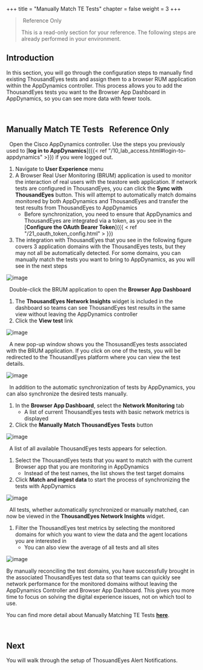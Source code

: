 +++
title = "Manually Match TE Tests"
chapter = false
weight = 3
+++


> <span style="color: #ff9900;"><i class='fas fa-cog fa-spin fa-sm'></i></span>&nbsp;Reference Only&nbsp;<span style="color: #ff9900;"><i class='fas fa-cog fa-spin fa-sm'></i></span>
> 
> This is a read-only section for your reference. The following steps are already performed in your environment.

## Introduction

In this section, you will go through the configuration steps to manually find existing ThousandEyes tests and assign them to a browser RUM application within the AppDynamics controller. This process allows you to add the ThousandEyes tests you want to the Browser App Dashboard in AppDynamics, so you can see more data with fewer tools.


<br>


## Manually Match TE Tests &nbsp;<span style="color: #ff9900;"><i class='fas fa-cog fa-spin fa-sm'></i></span>&nbsp;Reference Only&nbsp;<span style="color: #ff9900;"><i class='fas fa-cog fa-spin fa-sm'></i></span>


<span style="color: #143c76;"><i class='fas fa-circle fa-sm'></i></span>&nbsp; Open the Cisco AppDynamics controller. Use the steps you previously used to [**log in to AppDynamics**]({{< ref "/10_lab_access.html#login-to-appdynamics" >}}) if you were logged out.

1. Navigate to **User Experience** menu
2. A Browser Real User Monitoring (BRUM) application is used to monitor the interaction of real users with the teastore web application. If network tests are configured in ThousandEyes, you can click the **Sync with ThousandEyes** button. This will attempt to automatically match domains monitored by both AppDynamics and ThousandEyes and transfer the test results from ThousandEyes to AppDynamics
    - Before synchronization, you need to ensure that AppDynamics and ThousandEyes are integrated via a token, as you see in the [**Configure the OAuth Bearer Token**]({{ < ref "/21_oauth_token_config.html" > }})
3. The integration with ThousandEyes that you see in the following figure covers 3 application domains with the ThousandEyes tests, but they may not all be automatically detected. For some domains, you can manually match the tests you want to bring to AppDynamics, as you will see in the next steps

![image](/images/20_config_overview/manually_match_tests_01.png)


<span style="color: #143c76;"><i class='fas fa-circle fa-sm'></i></span>&nbsp; Double-click the BRUM application to open the **Browser App Dashboard**
1. The **ThousandEyes Network Insights** widget is included in the dashboard so teams can see ThousandEyes test results in the same view without leaving the AppDynamics controller
2. Click the **View test** link

![image](/images/20_config_overview/manually_match_tests_03.png)


<span style="color: #143c76;"><i class='fas fa-circle fa-sm'></i></span>&nbsp; A new pop-up window shows you the ThosusandEyes tests associated with the BRUM application. If you click on one of the tests, you will be redirected to the ThousandEyes platform where you can view the test details.

![image](/images/20_config_overview/manually_match_tests_04.png)

<span style="color: #143c76;"><i class='fas fa-circle fa-sm'></i></span>&nbsp; In addition to the automatic synchronization of tests by AppDynamics, you can also synchronize the desired tests manually.

1. In the **Browser App Dashboard**, select the **Network Monitoring** tab
    - A list of current ThousandEyes tests with basic network metrics is displayed
2. Click the **Manually Match ThousandEyes Tests** button

![image](/images/20_config_overview/manually_match_tests_05.png)


<span style="color: #143c76;"><i class='fas fa-circle fa-sm'></i></span>&nbsp; A list of all available ThousandEyes tests appears for selection.

1. Select the ThousandEyes tests that you want to match with the current Browser app that you are monitoring in AppDynamics
    - Instead of the test names, the list shows the test target domains
2. Click **Match and ingest data** to start the process of synchronizing the tests with AppDynamics

![image](/images/20_config_overview/manually_match_tests_06.png)


<span style="color: #143c76;"><i class='fas fa-circle fa-sm'></i></span>&nbsp; All tests, whether automatically synchronized or manually matched, can now be viewed in the **ThousandEyes Network Insights** widget.

1. Filter the ThousandEyes test metrics by selecting the monitored domains for which you want to view the data and the agent locations you are interested in
    - You can also view the average of all tests and all sites

![image](/images/20_config_overview/manually_match_tests_07.png)

By manually reconciling the test domains, you have successfully brought in the associated ThousandEyes test data so that teams can quickly see network performance for the monitored domains without leaving the AppDynamics Controller and Browser App Dashboard. This gives you more time to focus on solving the digital experience issues, not on which tool to use.

You can find more detail about Manually Matching TE Tests <a href="https://docs.appdynamics.com/appd/23.x/latest/en/end-user-monitoring/thousandeyes-integration-with-browser-real-user-monitoring/thousandeyes-network-metrics-in-browser-rum#id-.ThousandEyesNetworkMetricsinBrowserRUMv23.6-MatchThousandEyesTestsManually" target="_blank">**here**</a>.


<br>


## Next <span style="color: #143c76;"><i class='fas fa-cog fa-spin fa-sm'></i></span>&nbsp;

You will walk through the setup of ThosuandEyes Alert Notifications.

<br>

